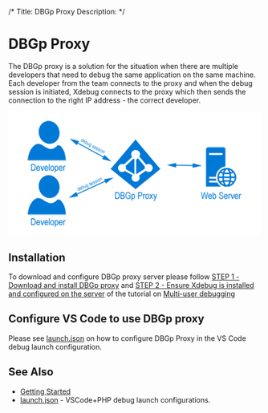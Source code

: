 /*
Title: DBGp Proxy
Description: 
*/

# DBGp Proxy

The DBGp proxy is a solution for the situation when there are multiple developers that need to debug the same application on the same machine. Each developer from the team connects to the proxy and when the debug session is initiated, Xdebug connects to the proxy which then sends the connection to the right IP address - the correct developer.

![DBGp proxy](../../vs/debugging/imgs/dbgp_proxy.png)

## Installation

To download and configure DBGp proxy server please follow [STEP 1 - Download and install DBGp proxy](https://docs.devsense.com/en/vs/debugging/multi-user#step-1-download-and-install-dbgp-proxy) and [STEP 2 - Ensure Xdebug is installed and configured on the server](https://docs.devsense.com/en/vs/debugging/multi-user#step-2-ensure-xdebug-is-installed-and-configured-on-the-server) of the tutorial on [Multi-user debugging](https://docs.devsense.com/vs/debugging/multi-user)

## Configure VS Code to use DBGp proxy

Please see [launch.json](launch-json#dbgp-proxy-settings) on how to configure DBGp Proxy in the VS Code debug launch configuration.

## See Also

- [Getting Started](../)
- [launch.json](launch-json) - VSCode+PHP debug launch configurations.